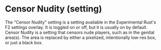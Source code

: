 # Censor Nudity (setting)

The "Censor Nudity" setting is a setting available in the Experimental Rust's F2 settings overlay. It is toggled on or off, but it is usually on by default. Censor Nudity is a setting that censors nude players, such as in the genital area(s). The area is replaced by either a pixelized, intentionally low-res box, or just a black box.
